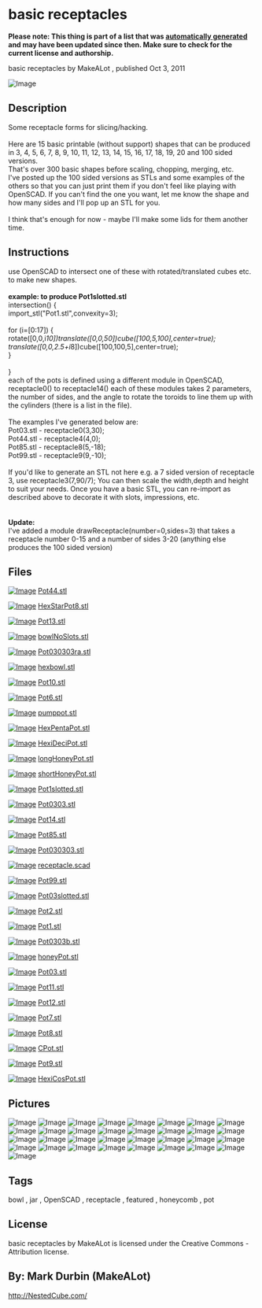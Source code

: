 basic receptacles
===============
**Please note: This thing is part of a list that was [automatically generated](https://github.com/carlosgs/export-things) and may have been updated since then. Make sure to check for the current license and authorship.**  

basic receptacles  by MakeALot , published Oct 3, 2011

![Image](img/honeyPot_display_large.jpg)

Description
--------
Some receptacle forms for slicing/hacking.<br />
<br />
Here are 15 basic printable (without support) shapes that can be produced in 3, 4, 5, 6, 7, 8, 9, 10, 11, 12, 13, 14, 15, 16, 17, 18, 19, 20 and 100 sided versions.<br />
That's over 300 basic shapes before scaling, chopping, merging, etc.<br />
I've posted up the 100 sided versions as STLs and some examples of the others so that you can just print them if you don't feel like playing with OpenSCAD. If you can't find the one you want, let me know the shape and how many sides and I'll pop up an STL for you.<br />
<br />
I think that's enough for now - maybe I'll make some lids for them another time.

Instructions
--------
use OpenSCAD to intersect one of these with rotated/translated cubes etc. to make new shapes.<br />
<br />
<b>example: to produce Pot1slotted.stl</b><br />
intersection() {<br />
import_stl("Pot1.stl",convexity=3);<br />
<br />
for (i=[0:17]) {<br />
rotate([0,0,i*10])translate([0,0,50])cube([100,5,100],center=true);<br />
translate([0,0,2.5+i*8])cube([100,100,5],center=true);<br />
}<br />
<br />
}<br />
each of the pots is defined using a different module in OpenSCAD, receptacle0() to receptacle14() each of these modules takes 2 parameters, the number of sides, and the angle to rotate the toroids to line them up with the cylinders (there is a list in the file).<br />
<br />
The examples I've generated below are:<br />
Pot03.stl - receptacle0(3,30);<br />
Pot44.stl - receptacle4(4,0);<br />
Pot85.stl - receptacle8(5,-18);<br />
Pot99.stl - receptacle9(9,-10);<br />
<br />
If you'd like to generate an STL not here e.g. a 7 sided version of receptacle 3, use receptacle3(7,90/7); You can then scale the width,depth and height to suit your needs. Once you have a basic STL, you can re-import as described above to decorate it with slots, impressions, etc.<br />
<br />
<br />
<b> Update:</b><br />
I've added a module drawReceptacle(number=0,sides=3) that takes a receptacle number 0-15 and a number of sides 3-20 (anything else produces the 100 sided version)

Files
--------
[![Image](img/Pot44_preview_tinycard.jpg)](Pot44.stl)
 [ Pot44.stl](Pot44.stl)  

[![Image](img/HexStarPot8_preview_tinycard.jpg)](HexStarPot8.stl)
 [ HexStarPot8.stl](HexStarPot8.stl)  

[![Image](img/Pot13_preview_tinycard.jpg)](Pot13.stl)
 [ Pot13.stl](Pot13.stl)  

[![Image](img/bowlNoSlots_preview_tinycard.jpg)](bowlNoSlots.stl)
 [ bowlNoSlots.stl](bowlNoSlots.stl)  

[![Image](img/Pot030303ra_preview_tinycard.jpg)](Pot030303ra.stl)
 [ Pot030303ra.stl](Pot030303ra.stl)  

[![Image](img/hexbowl_preview_tinycard.jpg)](hexbowl.stl)
 [ hexbowl.stl](hexbowl.stl)  

[![Image](img/Pot10_preview_tinycard.jpg)](Pot10.stl)
 [ Pot10.stl](Pot10.stl)  

[![Image](img/Pot6_preview_tinycard.jpg)](Pot6.stl)
 [ Pot6.stl](Pot6.stl)  

[![Image](img/pumppot_preview_tinycard.jpg)](pumppot.stl)
 [ pumppot.stl](pumppot.stl)  

[![Image](img/HexPentaPot_preview_tinycard.jpg)](HexPentaPot.stl)
 [ HexPentaPot.stl](HexPentaPot.stl)  

[![Image](img/HexiDeciPot_preview_tinycard.jpg)](HexiDeciPot.stl)
 [ HexiDeciPot.stl](HexiDeciPot.stl)  

[![Image](img/longHoneyPot_preview_tinycard.jpg)](longHoneyPot.stl)
 [ longHoneyPot.stl](longHoneyPot.stl)  

[![Image](img/shortHoneyPot_preview_tinycard.jpg)](shortHoneyPot.stl)
 [ shortHoneyPot.stl](shortHoneyPot.stl)  

[![Image](img/Pot1slotted_preview_tinycard.jpg)](Pot1slotted.stl)
 [ Pot1slotted.stl](Pot1slotted.stl)  

[![Image](img/Pot0303_preview_tinycard.jpg)](Pot0303.stl)
 [ Pot0303.stl](Pot0303.stl)  

[![Image](img/Pot14_preview_tinycard.jpg)](Pot14.stl)
 [ Pot14.stl](Pot14.stl)  

[![Image](img/Pot85_preview_tinycard.jpg)](Pot85.stl)
 [ Pot85.stl](Pot85.stl)  

[![Image](img/Pot030303_preview_tinycard.jpg)](Pot030303.stl)
 [ Pot030303.stl](Pot030303.stl)  

[![Image](img/Gears_preview_tinycard.jpg)](receptacle.scad)
 [ receptacle.scad](receptacle.scad)  

[![Image](img/Pot99_preview_tinycard.jpg)](Pot99.stl)
 [ Pot99.stl](Pot99.stl)  

[![Image](img/Pot03slotted_preview_tinycard.jpg)](Pot03slotted.stl)
 [ Pot03slotted.stl](Pot03slotted.stl)  

[![Image](img/Pot2_preview_tinycard.jpg)](Pot2.stl)
 [ Pot2.stl](Pot2.stl)  

[![Image](img/Pot1_preview_tinycard.jpg)](Pot1.stl)
 [ Pot1.stl](Pot1.stl)  

[![Image](img/Pot0303b_preview_tinycard.jpg)](Pot0303b.stl)
 [ Pot0303b.stl](Pot0303b.stl)  

[![Image](img/honeyPot_preview_tinycard.jpg)](honeyPot.stl)
 [ honeyPot.stl](honeyPot.stl)  

[![Image](img/Pot03_preview_tinycard.jpg)](Pot03.stl)
 [ Pot03.stl](Pot03.stl)  

[![Image](img/Pot11_preview_tinycard.jpg)](Pot11.stl)
 [ Pot11.stl](Pot11.stl)  

[![Image](img/Pot12_preview_tinycard.jpg)](Pot12.stl)
 [ Pot12.stl](Pot12.stl)  

[![Image](img/Pot7_preview_tinycard.jpg)](Pot7.stl)
 [ Pot7.stl](Pot7.stl)  

[![Image](img/Pot8_preview_tinycard.jpg)](Pot8.stl)
 [ Pot8.stl](Pot8.stl)  

[![Image](img/CPot_preview_tinycard.jpg)](CPot.stl)
 [ CPot.stl](CPot.stl)  

[![Image](img/Pot9_preview_tinycard.jpg)](Pot9.stl)
 [ Pot9.stl](Pot9.stl)  

[![Image](img/HexiCosPot_preview_tinycard.jpg)](HexiCosPot.stl)
 [ HexiCosPot.stl](HexiCosPot.stl)  



Pictures
--------
![Image](img/bowlNoSlots_display_large.jpg)
![Image](img/Pot1_display_large.jpg)
![Image](img/Pot2_display_large.jpg)
![Image](img/Pot1slotted_display_large.jpg)
![Image](img/longHoneyPot_display_large.jpg)
![Image](img/shortHoneyPot_display_large.jpg)
![Image](img/Pot8_display_large.jpg)
![Image](img/Pot9_display_large.jpg)
![Image](img/Pot7_display_large.jpg)
![Image](img/Pot6_display_large.jpg)
![Image](img/Pot03_display_large.jpg)
![Image](img/Pot85_display_large.jpg)
![Image](img/Pot99_display_large.jpg)
![Image](img/Pot44_display_large.jpg)
![Image](img/PrintedPots_display_large_display_large.jpg)
![Image](img/Pot03slotted_display_large.jpg)
![Image](img/HexPentaPot_display_large.jpg)
![Image](img/HexiDeciPot_display_large.jpg)
![Image](img/HexiCosPot_display_large.jpg)
![Image](img/hexbowl_display_large.jpg)
![Image](img/HexStarPot8_display_large.jpg)
![Image](img/Pot0303_display_large.jpg)
![Image](img/CPot_display_large.jpg)
![Image](img/Pot0303b_display_large.jpg)
![Image](img/Pot030303_display_large.jpg)
![Image](img/Pot030303ra_display_large.jpg)
![Image](img/pots_display_large_display_large.jpg)
![Image](img/pumppot_display_large.jpg)
![Image](img/Pot10_display_large.jpg)
![Image](img/Pot11_display_large.jpg)
![Image](img/Pot12_display_large.jpg)
![Image](img/Pot13_display_large.jpg)
![Image](img/Pot14_display_large.jpg)


Tags
--------
bowl , jar , OpenSCAD , receptacle , featured , honeycomb , pot  

  

License
--------
basic receptacles by MakeALot is licensed under the Creative Commons - Attribution license.  



By: Mark Durbin (MakeALot)
--------
<http://NestedCube.com/>